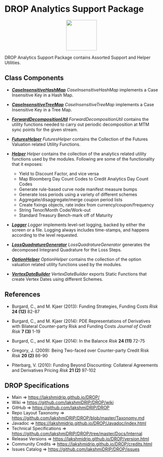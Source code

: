 # DROP Analytics Support Package

<p align="center"><img src="https://github.com/lakshmiDRIP/DROP/blob/master/DRIP_Logo.gif?raw=true" width="100"></p>

DROP Analytics Support Package contains Assorted Support and Helper Utilities.


## Class Components

 * [***CaseInsensitiveHashMap***](https://github.com/lakshmiDRIP/DROP/tree/master/src/main/java/org/drip/analytics/support/CaseInsensitiveHashMap.java)
 <i>CaseInsensitiveHashMap</i> implements a Case Insensitive Key in a Hash Map.

 * [***CaseInsensitiveTreeMap***](https://github.com/lakshmiDRIP/DROP/tree/master/src/main/java/org/drip/analytics/support/CaseInsensitiveTreeMap.java)
 <i>CaseInsensitiveTreeMap</i> implements a Case Insensitive Key in a Tree Map.

 * [***ForwardDecompositionUtil***](https://github.com/lakshmiDRIP/DROP/tree/master/src/main/java/org/drip/analytics/support/ForwardDecompositionUtil.java)
 <i>ForwardDecompositionUtil</i> contains the utility functions needed to carry out periodic decomposition at
 MTM sync points for the given stream.

 * [***FuturesHelper***](https://github.com/lakshmiDRIP/DROP/tree/master/src/main/java/org/drip/analytics/support/FuturesHelper.java)
 <i>FuturesHelper</i> contains the Collection of the Futures Valuation related Utility Functions.

 * [***Helper***](https://github.com/lakshmiDRIP/DROP/tree/master/src/main/java/org/drip/analytics/support/Helper.java)
 <i>Helper</i> contains the collection of the analytics related utility functions used by the modules.
 Following are some of the functionality that it exposes:
 	* Yield to Discount Factor, and vice versa
 	* Map Bloomberg Day Count Codes to Credit Analytics Day Count Codes
  	* Generate rule-based curve node manifest measure bumps
  	* Generate loss periods using a variety of different schemes
  	* Aggregate/disaggregate/merge coupon period lists
  	* Create fixings objects, rate index from currency/coupon/frequency
  	* String Tenor/Month Code/Work-out
  	* Standard Treasury Bench-mark off of Maturity

 * [***Logger***](https://github.com/lakshmiDRIP/DROP/tree/master/src/main/java/org/drip/analytics/support/Logger.java)
 <i>Logger</i> implements level-set logging, backed by either the screen or a file. Logging always includes
 time-stamps, and happens according to the level requested.

 * [***LossQuadratureGenerator***](https://github.com/lakshmiDRIP/DROP/tree/master/src/main/java/org/drip/analytics/support/LossQuadratureGenerator.java)
 <i>LossQuadratureGenerator</i> generates the decomposed Integrand Quadrature for the Loss Steps.

 * [***OptionHelper***](https://github.com/lakshmiDRIP/DROP/tree/master/src/main/java/org/drip/analytics/support/OptionHelper.java)
 <i>OptionHelper</i> contains the collection of the option valuation related utility functions used by the
 modules.

 * [***VertexDateBuilder***](https://github.com/lakshmiDRIP/DROP/tree/master/src/main/java/org/drip/analytics/support/VertexDateBuilder.java)
 <i>VertexDateBuilder</i> exports Static Functions that create Vertex Dates using different Schemes.


## References

 * Burgard, C., and M. Kjaer (2013): Funding Strategies, Funding Costs <i>Risk</i> <b>24 (12)</b> 82-87
 
 * Burgard, C., and M. Kjaer (2014): PDE Representations of Derivatives with Bilateral Counter-party Risk and
 	Funding Costs <i>Journal of Credit Risk</i> <b>7 (3)</b> 1-19

 * Burgard, C., and M. Kjaer (2014): In the Balance <i>Risk</i> <b>24 (11)</b> 72-75

 * Gregory, J. (2009): Being Two-faced over Counter-party Credit Risk <i>Risk</i> <b>20 (2)</b> 86-90

 * Piterbarg, V. (2010): Funding Beyond Discounting: Collateral Agreements and Derivatives Pricing
 <i>Risk</i> <b>21 (2)</b> 97-102


## DROP Specifications
 * Main                     => https://lakshmidrip.github.io/DROP/
 * Wiki                     => https://github.com/lakshmiDRIP/DROP/wiki
 * GitHub                   => https://github.com/lakshmiDRIP/DROP
 * Repo Layout Taxonomy     => https://github.com/lakshmiDRIP/DROP/blob/master/Taxonomy.md
 * Javadoc                  => https://lakshmidrip.github.io/DROP/Javadoc/index.html
 * Technical Specifications => https://github.com/lakshmiDRIP/DROP/tree/master/Docs/Internal
 * Release Versions         => https://lakshmidrip.github.io/DROP/version.html
 * Community Credits        => https://lakshmidrip.github.io/DROP/credits.html
 * Issues Catalog           => https://github.com/lakshmiDRIP/DROP/issues
